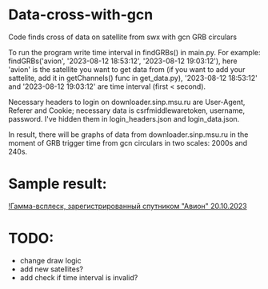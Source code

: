 # Data-cross-with-gcn
Code finds cross of data on satellite from swx with gcn GRB circulars 

To run the program write time interval in findGRBs() in main.py. For example:
findGRBs('avion', '2023-08-12 18:53:12', '2023-08-12 19:03:12'),
here 'avion' is the satellite you want to get data from (if you want to add your sattelite, add it in getChannels() func in get_data.py), '2023-08-12 18:53:12' and '2023-08-12 19:03:12' are time interval (first < second).

Necessary headers to login on downloader.sinp.msu.ru are User-Agent, Referer and Cookie; necessary data is csrfmiddlewaretoken, username, password. I've hidden them in login_headers.json and login_data.json.

In result, there will be graphs of data from downloader.sinp.msu.ru in the moment of GRB trigger time from gcn circulars in two scales: 2000s and 240s.

# Sample result:
[!Гамма-всплеск, зарегистрированный спутником "Авион" 20.10.2023](https://drive.google.com/file/d/1lhJ5S5oxourKnkJbvfpKi8iAy_u_wLjC/view?usp=sharing)

# TODO:
- change draw logic
- add new satellites?
- add check if time interval is invalid?
